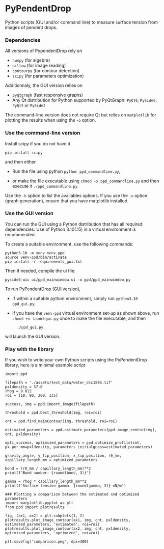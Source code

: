 # PyPendentDrop

Python scripts (GUI and/or command line) to measure surface tension from images of pendent drops.

### Dependencies

All versions of PypendentDrop rely on

* `numpy` (for algebra)
* `pillow` (for image reading)
* `contourpy` (for contour detection)
* `scipy` (for parameters optimization)

Additionnaly, the GUI version relies on

* `pyqtgraph` (fast responsive graphs)
* Any Qt distribution for Python supported by PyQtGraph: `PyQt6`, `PySide6`, `PyQt5` or `PySide2`

The command-line version does not require Qt but relies on `matplotlib` for plotting the results when using the `-o` option.

### Use the command-line version
Install scipy if you do not have it 

    pip install scipy

and then either 

* Run the file using python `python ppd_commandline.py`,

* or make the file executable using `chmod +x ppd_commandline.py` and then execute it `./ppd_commandline.py`.

Use the `-h` option to list the availables options. If you use the `-o` option (graph generation), ensure that you have matplotlib installed.

### Use the GUI version
You can run the GUI using a Python distribution that has all required dependencies. Use of Python 3.10(.15) in a virtual environment is recommended.

To create a suitable environment, use the following commands:

    python3.10 -m venv venv-ppd
    source venv-ppd/bin/activate
    pip install -r requirements_gui.txt


Then if needed, compile the ui file:

    pyside6-uic ui/ppd_mainwindow.ui -o ppd/ppd_mainwindow.py

To run PyPendentDrop (GUI version), 

* If within a suitable python environment, simply run `python3.10 ppd_gui.py`,

* if you have the `venv-ppd` virtual environment set-up as shown above, run `chmod +x launchgui.py` once to make the file executable, and then

        ./ppd_gui.py

will launch the GUI version.

### Play with the library
If you wish to write your own Python scripts using the PyPendentDrop library, here is a minimal example script

	import ppd
	
	filepath = './assets/test_data/water_dsc1884.tif'
	pxldensity = 57.0
	rhog = 9.812
	roi = [10, 90, 300, 335]
	
	success, img = ppd.import_image(filepath)
	
	threshold = ppd.best_threshold(img, roi=roi)
	
	cnt = ppd.find_mainContour(img, threshold, roi=roi)
	
	estimated_parameters = ppd.estimate_parameters(ppd.image_centre(img), cnt, pxldensity)
	
	opti_success, optimized_parameters = ppd.optimize_profile(cnt, px_per_mm=pxldensity, parameters_initialguess=estimated_parameters)
	
	gravity_angle, y_tip_position, x_tip_position, r0_mm, capillary_length_mm = optimized_parameters
	
	bond = (r0_mm / capillary_length_mm)**2
	print(f'Bond number: {round(bond, 3)}')
	
	gamma = rhog * capillary_length_mm**2
	print(f'Surface tension gamma: {round(gamma, 3)} mN/m')
	
	### Plotting a comparison between the estimated and optimized parameters
	import matplotlib.pyplot as plt
	from ppd import plotresults
	
	fig, (ax1, ax2) = plt.subplots(1, 2)
	plotresults.plot_image_contour(ax1, img, cnt, pxldensity, estimated_parameters, 'estimated', roi=roi)
	plotresults.plot_image_contour(ax2, img, cnt, pxldensity, optimized_parameters, 'optimized', roi=roi)
	
	plt.savefig('comparison.png', dpi=300)